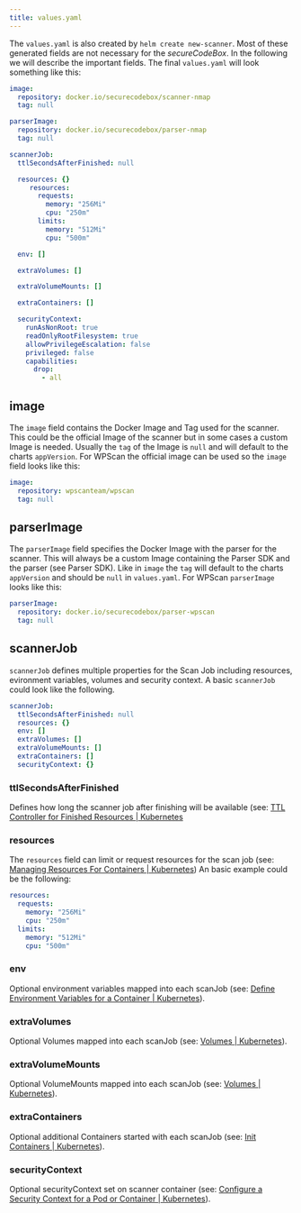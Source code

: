 ```yaml
---
title: values.yaml
---
```


The `values.yaml` is also created by `helm create new-scanner`.
Most of these generated fields are not necessary for the *secureCodeBox*.
In the following we will describe the important fields.
The final `values.yaml` will look something like this:

```yaml
image:
  repository: docker.io/securecodebox/scanner-nmap
  tag: null

parserImage:
  repository: docker.io/securecodebox/parser-nmap
  tag: null

scannerJob:
  ttlSecondsAfterFinished: null

  resources: {}
     resources:
       requests:
         memory: "256Mi"
         cpu: "250m"
       limits:
         memory: "512Mi"
         cpu: "500m"

  env: []

  extraVolumes: []

  extraVolumeMounts: []

  extraContainers: []

  securityContext:
    runAsNonRoot: true
    readOnlyRootFilesystem: true
    allowPrivilegeEscalation: false
    privileged: false
    capabilities:
      drop:
        - all
```

## image

The `image` field contains the Docker Image and Tag used for the scanner.
This could be the official Image of the scanner but in some cases a custom Image is needed.
Usually the `tag` of the Image is `null` and will default to the charts `appVersion`.
For WPScan the official image can be used so the `image` field looks like this:

```yaml
image:
  repository: wpscanteam/wpscan
  tag: null
```

## parserImage

The `parserImage` field specifies the Docker Image with the parser for the scanner.
This will always be a custom Image containing the Parser SDK and the parser (see Parser SDK).
Like in `image` the `tag` will default to the charts `appVersion` and should be `null` in `values.yaml`.
For WPScan `parserImage` looks like this:

```yaml
parserImage:
  repository: docker.io/securecodebox/parser-wpscan
  tag: null
```

## scannerJob

`scannerJob` defines multiple properties for the Scan Job including resources, evironment variables, volumes and security context.
A basic `scannerJob` could look like the following.

```yaml
scannerJob:
  ttlSecondsAfterFinished: null
  resources: {}
  env: []
  extraVolumes: []
  extraVolumeMounts: []
  extraContainers: []
  securityContext: {}
  ```

### ttlSecondsAfterFinished

Defines how long the scanner job after finishing will be available (see: [TTL Controller for Finished Resources | Kubernetes](https://kubernetes.io/docs/concepts/workloads/controllers/ttlafterfinished/)

### resources

The `resources` field can limit or request resources for the scan job (see: [Managing Resources For Containers | Kubernetes](https://kubernetes.io/docs/concepts/configuration/manage-resources-containers/))
An basic example could be the following:

```yaml
resources:
  requests:
    memory: "256Mi"
    cpu: "250m"
  limits:
    memory: "512Mi"
    cpu: "500m"
```

### env

Optional environment variables mapped into each scanJob (see: [Define Environment Variables for a Container | Kubernetes](https://kubernetes.io/docs/tasks/inject-data-application/define-environment-variable-container/)).

### extraVolumes

Optional Volumes mapped into each scanJob (see: [Volumes | Kubernetes](https://kubernetes.io/docs/concepts/storage/volumes/)).

### extraVolumeMounts

Optional VolumeMounts mapped into each scanJob (see: [Volumes | Kubernetes](https://kubernetes.io/docs/concepts/storage/volumes/)).

### extraContainers

Optional additional Containers started with each scanJob (see: [Init Containers | Kubernetes](https://kubernetes.io/docs/concepts/workloads/pods/init-containers/)).

### securityContext

Optional securityContext set on scanner container (see: [Configure a Security Context for a Pod or Container | Kubernetes](https://kubernetes.io/docs/tasks/configure-pod-container/security-context/)).


